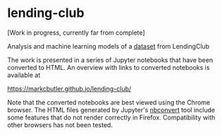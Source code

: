 # lending-club

\[Work in progress, currently far from complete\]

Analysis and machine learning models of a
[dataset](https://www.kaggle.com/datasets/wordsforthewise/lending-club) from LendingClub

The work is presented in a series of Jupyter notebooks that have been converted to HTML.
An overview with links to converted notebooks is available at

https://markcbutler.github.io/lending-club/

Note that the converted notebooks are best viewed using the Chrome browser.  The HTML
files generated by Jupyter's [nbconvert](https://github.com/jupyter/nbconvert) tool
include some features that do not render correctly in Firefox. Compatibility with other
browsers has not been tested.
